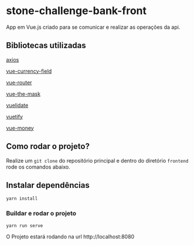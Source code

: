 # stone-challenge-bank-front

App em Vue.js criado para se comunicar e realizar as operações da api.

## Bibliotecas utilizadas
[axios](https://github.com/axios/axios)

[vue-currency-field](https://github.com/mazipan/vue-currency-filter)

[vue-router](https://github.com/vuejs/vue-router)

[vue-the-mask](https://github.com/vuejs-tips/vue-the-mask)

[vuelidate](https://github.com/vuelidate/vuelidate)

[vuetify](https://github.com/vuetifyjs/vuetify)

[vue-money](https://github.com/vuetifyjs/vuetify)

## Como rodar o projeto?
Realize um `git clone` do repositório principal e dentro do diretório `frontend` rode os comandos abaixo.

## Instalar dependências
```
yarn install
```

### Buildar e rodar o projeto
```
yarn run serve
```
O Projeto estará rodando na url http://localhost:8080
